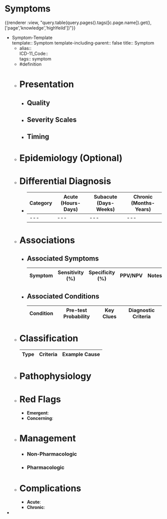 # Symptoms
{{renderer :view, "query.table(query.pages().tags([c.page.name]).get(),['page','knowledge','highYeild'])"}}
- Symptom-Template  
  template:: Symptom
  template-including-parent:: false
  title:: Symptom
	- alias::  
	  ICD-11_Code::  
	  tags:: symptom
	- #definition
	- # Presentation
		- ## Quality
		- ## Severity Scales
		- ## Timing
	- # Epidemiology (Optional)
	- # Differential Diagnosis
		- | **Category**       | **Acute (Hours-Days)**      | **Subacute (Days-Weeks)**    | **Chronic (Months-Years)**  |  
		  |--------------------|----------------------------|----------------------------|---------------------------|  
		  |---|---|---|---|
	- # Associations
		- ## Associated Symptoms  
		  | **Symptom** | **Sensitivity (%)** | **Specificity (%)** | **PPV/NPV** | **Notes** |  
		  |---|---|---|---|---|
		- ## Associated Conditions  
		  | **Condition** | **Pre-test Probability** | **Key Clues** | **Diagnostic Criteria** |  
		  |---|---|---|---|
	- # Classification  
	  | **Type** | **Criteria** | **Example Cause** |  
	  |---|---|---|
	- # Pathophysiology
	- # Red Flags
		- **Emergent**:
		- **Concerning**:
	- # Management
		- ### Non-Pharmacologic
		- ### Pharmacologic
	- # Complications
		- **Acute**:
		- **Chronic**:
-